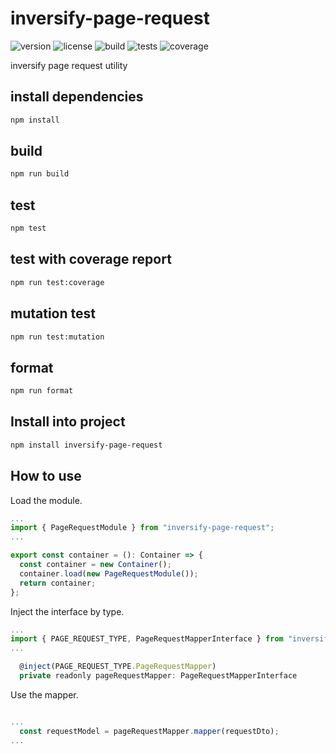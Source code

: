 # inversify-page-request

![version](https://img.shields.io/github/package-json/v/yadickson/inversify-page-request?style=flat-square)
![license](https://img.shields.io/github/license/yadickson/inversify-page-request?style=flat-square)
![build](https://img.shields.io/github/actions/workflow/status/yadickson/inversify-page-request/npm-build.yml?branch=main&style=flat-square)
![tests](https://img.shields.io/endpoint?style=flat-square&url=https%3A%2F%2Fgist.githubusercontent.com%2Fyadickson%2F2edc636fc2ff6aff4b056d455f3290be%2Fraw%2Finversify-page-request-junit-tests.json)
![coverage](https://img.shields.io/endpoint?style=flat-square&url=https%3A%2F%2Fgist.githubusercontent.com%2Fyadickson%2F2edc636fc2ff6aff4b056d455f3290be%2Fraw%2Finversify-page-request-cobertura-coverage.json)

inversify page request utility

## install dependencies

```bash
npm install
```

## build

```bash
npm run build
```

## test

```bash
npm test
```

## test with coverage report

```bash
npm run test:coverage
```

## mutation test

```bash
npm run test:mutation
```

## format

```bash
npm run format
```

## Install into project

```bash
npm install inversify-page-request
```

## How to use

Load the module.

```javascript
...
import { PageRequestModule } from "inversify-page-request";
...

export const container = (): Container => {
  const container = new Container();
  container.load(new PageRequestModule());
  return container;
};
```

Inject the interface by type.

```javascript
...
import { PAGE_REQUEST_TYPE, PageRequestMapperInterface } from "inversify-page-request";
...

  @inject(PAGE_REQUEST_TYPE.PageRequestMapper)
  private readonly pageRequestMapper: PageRequestMapperInterface
```

Use the mapper.

```javascript

...
  const requestModel = pageRequestMapper.mapper(requestDto);
...

```
